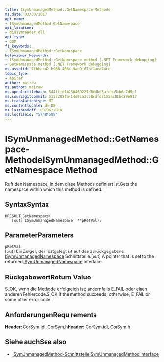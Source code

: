 ```yaml
---
title: ISymUnmanagedMethod::GetNamespace-Methode
ms.date: 03/30/2017
api_name:
- ISymUnmanagedMethod.GetNamespace
api_location:
- diasymreader.dll
api_type:
- COM
f1_keywords:
- ISymUnmanagedMethod::GetNamespace
helpviewer_keywords:
- ISymUnmanagedMethod::GetNamespace method [.NET Framework debugging]
- GetNamespace method [.NET Framework debugging]
ms.assetid: 7fbbac42-b966-406d-9ae9-67bf3aea74ce
topic_type:
- apiref
author: mairaw
ms.author: mairaw
ms.openlocfilehash: 544fffd1b230469227d6ddbe3afcba54b6a7d5c1
ms.sourcegitcommit: 5137208fa414d9ca3c58cdfd2155ac81bc89e917
ms.translationtype: MT
ms.contentlocale: de-DE
ms.lasthandoff: 03/06/2019
ms.locfileid: "57484588"
---
```

# <a name="isymunmanagedmethodgetnamespace-method"></a><span data-ttu-id="f24fe-102">ISymUnmanagedMethod::GetNamespace-Methode</span><span class="sxs-lookup"><span data-stu-id="f24fe-102">ISymUnmanagedMethod::GetNamespace Method</span></span>
<span data-ttu-id="f24fe-103">Ruft den Namespace, in dem diese Methode definiert ist.</span><span class="sxs-lookup"><span data-stu-id="f24fe-103">Gets the namespace within which this method is defined.</span></span>  
  
## <a name="syntax"></a><span data-ttu-id="f24fe-104">Syntax</span><span class="sxs-lookup"><span data-stu-id="f24fe-104">Syntax</span></span>  
  
```  
HRESULT GetNamespace(  
   [out] ISymUnmanagedNamespace  **pRetVal);  
```  
  
## <a name="parameters"></a><span data-ttu-id="f24fe-105">Parameter</span><span class="sxs-lookup"><span data-stu-id="f24fe-105">Parameters</span></span>  
 `pRetVal`  
 <span data-ttu-id="f24fe-106">[out] Ein Zeiger, der festgelegt ist auf das zurückgegebene [ISymUnmanagedNamespace](../../../../docs/framework/unmanaged-api/diagnostics/isymunmanagednamespace-interface.md) Schnittstelle.</span><span class="sxs-lookup"><span data-stu-id="f24fe-106">[out] A pointer that is set to the returned [ISymUnmanagedNamespace](../../../../docs/framework/unmanaged-api/diagnostics/isymunmanagednamespace-interface.md) interface.</span></span>  
  
## <a name="return-value"></a><span data-ttu-id="f24fe-107">Rückgabewert</span><span class="sxs-lookup"><span data-stu-id="f24fe-107">Return Value</span></span>  
 <span data-ttu-id="f24fe-108">S_OK, wenn die Methode erfolgreich ist; andernfalls E_FAIL oder einen anderen Fehlercode.</span><span class="sxs-lookup"><span data-stu-id="f24fe-108">S_OK if the method succeeds; otherwise, E_FAIL or some other error code.</span></span>  
  
## <a name="requirements"></a><span data-ttu-id="f24fe-109">Anforderungen</span><span class="sxs-lookup"><span data-stu-id="f24fe-109">Requirements</span></span>  
 <span data-ttu-id="f24fe-110">**Header:** CorSym.idl, CorSym.h</span><span class="sxs-lookup"><span data-stu-id="f24fe-110">**Header:** CorSym.idl, CorSym.h</span></span>  
  
## <a name="see-also"></a><span data-ttu-id="f24fe-111">Siehe auch</span><span class="sxs-lookup"><span data-stu-id="f24fe-111">See also</span></span>
- [<span data-ttu-id="f24fe-112">ISymUnmanagedMethod-Schnittstelle</span><span class="sxs-lookup"><span data-stu-id="f24fe-112">ISymUnmanagedMethod Interface</span></span>](../../../../docs/framework/unmanaged-api/diagnostics/isymunmanagedmethod-interface.md)
